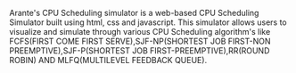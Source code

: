 Arante's CPU Scheduling simulator is a web-based CPU Scheduling Simulator built using html, css and javascript. This simulator allows users to visualize and simulate through various CPU Scheduling algorithm's like FCFS(FIRST COME FIRST SERVE),SJF-NP(SHORTEST JOB FIRST-NON PREEMPTIVE),SJF-P(SHORTEST JOB FIRST-PREEMPTIVE),RR(ROUND ROBIN) AND MLFQ(MULTILEVEL FEEDBACK QUEUE).
